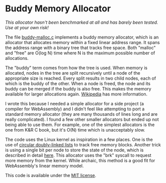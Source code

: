 # Buddy Memory Allocator

*This allocator hasn't been benchmarked at all and has barely been tested. Use at your own risk!*

The file [buddy-malloc.c](./buddy-malloc.c) implements a buddy memory allocator, which is an allocator that allocates memory within a fixed linear address range. It spans the address range with a binary tree that tracks free space. Both "malloc" and "free" are O(log N) time where N is the maximum possible number of allocations.

The "buddy" term comes from how the tree is used. When memory is allocated, nodes in the tree are split recursively until a node of the appropriate size is reached. Every split results in two child nodes, each of which is the buddy of the other. When a node is freed, the node and its buddy can be merged if the buddy is also free. This makes the memory available for larger allocations again. [Wikipedia](https://en.wikipedia.org/wiki/Buddy_memory_allocation) has more information.

I wrote this because I needed a simple allocator for a side project (a compiler for WebAssembly) and I didn't feel like attempting to port a standard memory allocator (they are many thousands of lines long and are really complicated). I found a few other smaller allocators but ended up not being able to use them. For example, one of the simplest allocators is the one from K&R C book, but it's O(N) time which is unacceptably slow.

The code uses the Linux kernel as inspiration in a few places. One is the use of [circular doubly-linked lists](https://github.com/torvalds/linux/blob/master/include/linux/list.h) to track free memory blocks. Another trick is using a single bit per node to store the state of the node, which is described in detail [here](https://www.kernel.org/doc/gorman/html/understand/understand009.html). This allocator uses the "brk" syscall to request more memory from the kernel. While archaic, this method is a good fit for WebAssembly's linear memory model.

This code is available under the [MIT license](./LICENSE.md).
